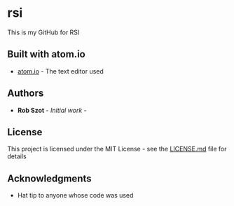 # rsi

This is my GitHub for RSI

## Built with atom.io

* [atom.io](https://atom.io/) - The text editor used

## Authors

* **Rob Szot** - *Initial work* -

## License

This project is licensed under the MIT License - see the [LICENSE.md](LICENSE.md) file for details

## Acknowledgments

* Hat tip to anyone whose code was used
